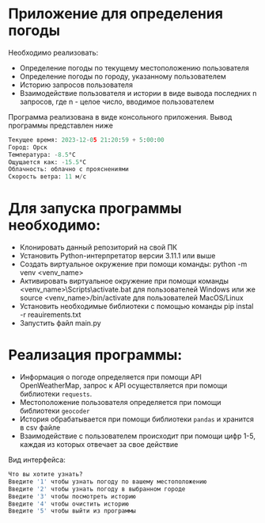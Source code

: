 # Приложение для определения погоды
Необходимо реализовать:
- Определение погоды по текущему местоположению пользователя
- Определение погоды по городу, указанному пользователем
- Историю запросов пользователя
- Взаимодействие пользователя и истории в виде вывода последних n запросов, где n - целое число, вводимое пользователем

Программа реализована в виде консольного приложения. Вывод программы представлен ниже

```python
Текущее время: 2023-12-05 21:20:59 + 5:00:00
Город: Орск
Температура: -8.5°C
Ощущается как: -15.5°C
Облачность: облачно с прояснениями
Скорость ветра: 11 м/с
```

# Для запуска программы необходимо:
- Клонировать данный репозиторий на свой ПК
- Установить Python-интерпретатор версии 3.11.1 или выше
- Создать виртуальное окружение при помощи команды: python -m venv <venv_name>
- Активировать виртуальное окружение при помощи команды <venv_name>\Scripts\activate.bat для пользователей Windows или же source <venv_name>/bin/activate для пользователей MacOS/Linux
- Установить необходимые библиотеки с помощью команды pip instal -r reauirements.txt
- Запустить файл main.py

# Реализация программы:
- Информация о погоде определяется при помощи API OpenWeatherMap, запрос к API осуществляется при помощи библиотеки `requests`.
- Местоположение пользователя определяется при помощи библиотеки `geocoder`
- История обрабатывается при помощи библиотеки `pandas` и хранится в csv файле 
- Взаимодействие с пользователем происходит при помощи цифр 1-5, каждая из которых отвечает за свое действие

Вид интерфейса:
```python
Что вы хотите узнать?
Введите '1' чтобы узнать погоду по вашему местоположению
Введите '2' чтобы узнать погоду в выбранном городе
Введите '3' чтобы посмотреть историю
Введите '4' чтобы очистить историю
Введите '5' чтобы выйти из программы
```
